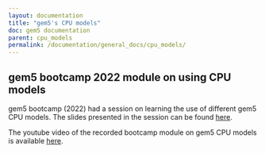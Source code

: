 ```yaml
---
layout: documentation
title: "gem5's CPU models"
doc: gem5 documentation
parent: cpu_models
permalink: /documentation/general_docs/cpu_models/
---
```


## gem5 bootcamp 2022 module on using CPU models

gem5 bootcamp (2022) had a session on learning the use of different gem5 CPU models.
The slides presented in the session can be found [here](https://ucdavis365-my.sharepoint.com/:p:/g/personal/jlowepower_ucdavis_edu/EYRn68yb9nZJk9Puf7dV40YBm25hQ91WCXnEwyjqniqeVQ?e=7Xo0).

The youtube video of the recorded bootcamp module on gem5 CPU models is available [here](https://youtu.be/cDv-g-c0XCY).